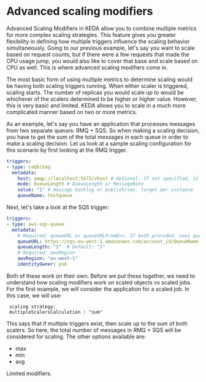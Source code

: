 # Advanced scaling modifiers

Advanced Scaling Modifiers in KEDA allow you to combine multiple metrics for more complex scaling strategies. This feature gives you greater flexibility in defining how multiple triggers influence the scaling behavior simultaneously. Going to our previous example, let's say you want to scale based on request counts, but if there were a few requests that made the CPU usage jump, you would also like to cover that base and scale based on CPU as well. This is where advanced scaling modifiers come in.

The most basic form of using multiple metrics to determine scaling would be having both scaling triggers running. When either scaler is triggered, scaling starts. The number of replicas you would scale up to would be whichever of the scalers determined to be higher or higher value. However, this is very basic and limited. KEDA allows you to scale in a much more complicated manner based on two or more metrics.

As an example, let's say you have an application that processes messages from two separate queues: RMQ + SQS. So when making a scaling decision, you have to get the sum of the total messages in each queue in order to make a scaling decision. Let us look at a sample scaling configuration for this scenario by first looking at the RMQ trigger.

```yaml
triggers:
- type: rabbitmq
  metadata:
    host: amqp://localhost:5672/vhost # Optional. If not specified, it must be done by using TriggerAuthentication.
    mode: QueueLength # QueueLength or MessageRate
    value: "1" # message backlog or publish/sec. target per instance
    queueName: testqueue
```

Next, let's take a look at the SQS trigger:

```yaml
triggers:
- type: aws-sqs-queue
  metadata:
    # Required: queueURL or queueURLFromEnv. If both provided, uses queueURL
    queueURL: https://sqs.eu-west-1.amazonaws.com/account_id/QueueName
    queueLength: "1"  # Default: "5"
    # Required: awsRegion
    awsRegion: "eu-west-1"
    identityOwner: pod
```

Both of these work on their own. Before we put these together, we need to understand how scaling modifiers work on scaled objects vs scaled jobs. For the first example, we will consider the application for a scaled job. In this case, we will use:

```
 scaling strategy:
 multipleScalersCalculation : "sum"
```

This says that if multiple triggers exist, then scale up to the sum of both scalers. So here, the total number of messages in RMQ + SQS will be considered for scaling. The other options available are:

- max
- min
- avg

Limited modifiers.